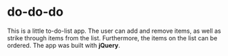 # do-do-do



This is a little to-do-list app. The user can add and remove items, as well as strike through items from the list. Furthermore, the items on the list can be ordered. The app was built with **jQuery**.


